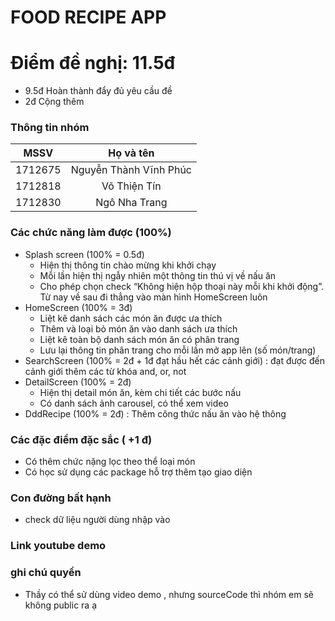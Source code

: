 # **FOOD RECIPE APP**

# Điểm đề nghị: 11.5đ
- 9.5đ Hoàn thành đẩy đủ yêu cầu đề
- 2đ Cộng thêm

### Thông tin nhóm
| MSSV     |           Họ và tên    |
|:--------:|:----------------------:|
| 1712675  | Nguyễn Thành Vĩnh Phúc |
| 1712818  | Võ Thiện Tín           |
| 1712830  | Ngô Nha Trang          |

### Các chức năng làm được (100%)
 - Splash screen (100% = 0.5đ)
    - Hiện thị thông tin chào mừng khi khởi chạy
    - Mỗi lần hiện thị ngẫy nhiên một thông tin thú vị về nấu ăn
    - Cho phép chọn check “Không hiện hộp thoại này mỗi khi khởi động”. Từ nay về sau đi thẳng vào màn hình HomeScreen luôn
 - HomeScreen (100% = 3đ)
    - Liệt kê danh sách các món ăn được ưa thích
    - Thêm và loại bỏ món ăn vào danh sách ưa thích
    - Liệt kê toàn bộ danh sách món ăn có phân trang
    - Lưu lại thông tin phân trang cho mỗi lần mở app lên (số món/trang)
 - SearchScreen (100% = 2đ + 1đ đạt hầu hết các cảnh giới) : đạt được đến cảnh giới thêm các từ khóa and, or, not
 - DetailScreen (100% = 2đ)
    - Hiện thị detail món ăn, kèm chi tiết các bước nấu
    - Có danh sách ảnh carousel, có thể xem video
- DddRecipe (100% = 2đ) : Thêm công thức nấu ăn vào hệ thông

### Các đặc điểm đặc sắc ( +1 đ)
 - Có thêm chức nặng lọc theo thể loại món
 - Có học sử dụng các package hỗ trợ thêm tạo giao diện

### Con đường bất hạnh 
- check dữ liệu người dùng nhập vào

### Link youtube demo

### ghi chú quyền
- Thầy có thể sử dùng video demo , nhưng sourceCode thì nhóm em sẽ không public ra ạ
